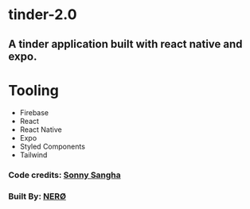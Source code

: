 # tinder-2.0

## A tinder application built with react native and expo.

# Tooling

- Firebase
- React
- React Native
- Expo
- Styled Components
- Tailwind

### Code credits: [Sonny Sangha](https://youtube.com/@sonnysangha)

### Built By: [NERØ](https://github.com.com/reallifenero)
